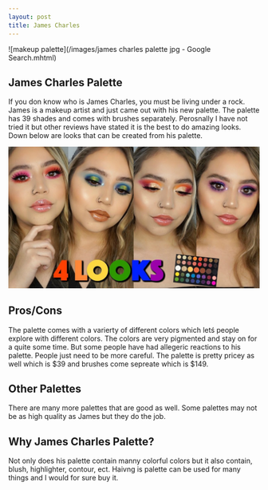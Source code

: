 ```yaml
---
layout: post
title: James Charles 
---
```


![makeup palette](/images/james charles palette jpg - Google Search.mhtml) 


## James Charles Palette
If you don know who is James Charles, you must be living under a rock. James is a makeup artist and just came out with his new palette. The palette has 39 shades and comes with brushes separately. Perosnally I have not tried it but other reviews have stated it is the best to do amazing looks. Down below are looks that can be created from his palette. 

![Makeup looks](/images/girl.jpg)



## Pros/Cons
The palette comes with a varierty of different colors which letś people explore with different colors. The colors are very pigmented and stay on for a quite some time. But some people have had allegeric reactions to his palette. People just need to be more careful. The palette is pretty pricey as well which is $39 and brushes come sepreate which is $149.

## Other Palettes
There are many more palettes that are good as well. Some palettes may not be as high quality as James but they do the job.

## Why James Charles Palette?
Not only does his palette contain manny colorful colors but it also contain, blush, highlighter, contour, ect. Haivng is palette can be used for many things and I would for sure buy it.
